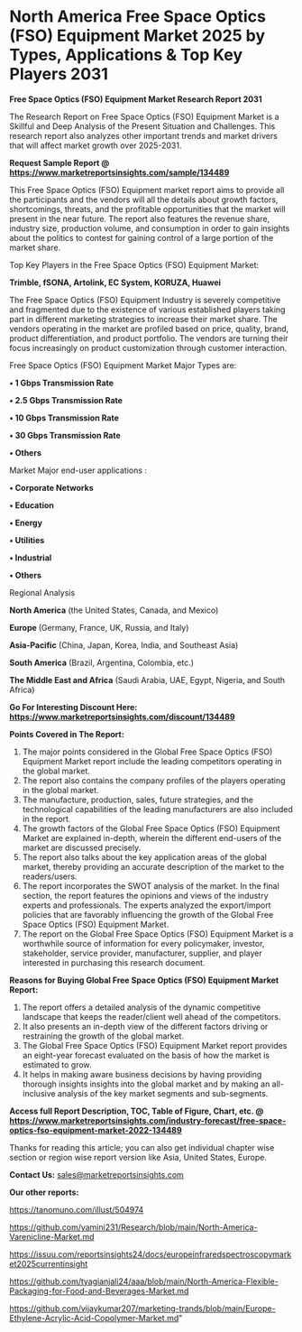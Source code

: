 # North America Free Space Optics (FSO) Equipment Market 2025 by Types, Applications & Top Key Players 2031

<strong>Free Space Optics (FSO) Equipment Market Research Report 2031</strong>

The Research Report on Free Space Optics (FSO) Equipment Market is a Skillful and Deep Analysis of the Present Situation and Challenges. This research report also analyzes other important trends and market drivers that will affect market growth over 2025-2031.

<strong>Request Sample Report @ <a href=https://www.marketreportsinsights.com/sample/134489>https://www.marketreportsinsights.com/sample/134489</a></strong>

This Free Space Optics (FSO) Equipment market report aims to provide all the participants and the vendors will all the details about growth factors, shortcomings, threats, and the profitable opportunities that the market will present in the near future. The report also features the revenue share, industry size, production volume, and consumption in order to gain insights about the politics to contest for gaining control of a large portion of the market share.

Top Key Players in the Free Space Optics (FSO) Equipment Market:

<strong>Trimble, fSONA, Artolink, EC System, KORUZA, Huawei</strong>

The Free Space Optics (FSO) Equipment Industry is severely competitive and fragmented due to the existence of various established players taking part in different marketing strategies to increase their market share. The vendors operating in the market are profiled based on price, quality, brand, product differentiation, and product portfolio. The vendors are turning their focus increasingly on product customization through customer interaction.

Free Space Optics (FSO) Equipment Market Major Types are:

<strong>• 1 Gbps Transmission Rate

• 2.5 Gbps Transmission Rate

• 10 Gbps Transmission Rate

• 30 Gbps Transmission Rate

• Others</strong>

Market Major end-user applications :

<strong>• Corporate Networks

• Education

• Energy

• Utilities

• Industrial

• Others</strong>

Regional Analysis

</u><strong><b>North America</b></strong> (the United States, Canada, and Mexico)

<strong><b>Europe </b></strong>(Germany, France, UK, Russia, and Italy)

<strong><b>Asia-Pacific</b></strong> (China, Japan, Korea, India, and Southeast Asia)

<strong><b>South America</b></strong> (Brazil, Argentina, Colombia, etc.)

<strong><b>The Middle East and Africa</b></strong> (Saudi Arabia, UAE, Egypt, Nigeria, and South Africa)

<strong>Go For Interesting Discount Here: <a href=https://www.marketreportsinsights.com/discount/134489>https://www.marketreportsinsights.com/discount/134489</a></strong>

<strong>Points Covered in The Report:</strong>
<ol>
  <li>The major points considered in the Global Free Space Optics (FSO) Equipment Market report include the leading competitors operating in the global market.</li>
  <li>The report also contains the company profiles of the players operating in the global market.</li>
  <li>The manufacture, production, sales, future strategies, and the technological capabilities of the leading manufacturers are also included in the report.</li>
  <li>The growth factors of the Global Free Space Optics (FSO) Equipment Market are explained in-depth, wherein the different end-users of the market are discussed precisely.</li>
  <li>The report also talks about the key application areas of the global market, thereby providing an accurate description of the market to the readers/users.</li>
  <li>The report incorporates the SWOT analysis of the market. In the final section, the report features the opinions and views of the industry experts and professionals. The experts analyzed the export/import policies that are favorably influencing the growth of the Global Free Space Optics (FSO) Equipment Market.</li>
  <li>The report on the Global Free Space Optics (FSO) Equipment Market is a worthwhile source of information for every policymaker, investor, stakeholder, service provider, manufacturer, supplier, and player interested in purchasing this research document.</li>
</ol>
<strong>Reasons for Buying Global Free Space Optics (FSO) Equipment Market Report:</strong>

<ol>
  <li>The report offers a detailed analysis of the dynamic competitive landscape that keeps the reader/client well ahead of the competitors.</li>
  <li>It also presents an in-depth view of the different factors driving or restraining the growth of the global market.</li>
  <li>The Global Free Space Optics (FSO) Equipment Market report provides an eight-year forecast evaluated on the basis of how the market is estimated to grow.</li>
  <li>It helps in making aware business decisions by having providing thorough insights insights into the global market and by making an all-inclusive analysis of the key market segments and sub-segments.</li>
</ol>
<strong>Access full Report Description, TOC, Table of Figure, Chart, etc. @ <a href=https://www.marketreportsinsights.com/industry-forecast/free-space-optics-fso-equipment-market-2022-134489>https://www.marketreportsinsights.com/industry-forecast/free-space-optics-fso-equipment-market-2022-134489</a></strong>


Thanks for reading this article; you can also get individual chapter wise section or region wise report version like Asia, United States, Europe.

<strong>Contact Us:</strong>
sales@marketreportsinsights.com

<strong>Our other reports:</strong>

<a href=https://tanomuno.com/illust/504974>https://tanomuno.com/illust/504974</a>

<a href=https://github.com/yamini231/Research/blob/main/North-America-Varenicline-Market.md>https://github.com/yamini231/Research/blob/main/North-America-Varenicline-Market.md</a>

<a href=https://issuu.com/reportsinsights24/docs/europeinfraredspectroscopymarket2025currentinsight>https://issuu.com/reportsinsights24/docs/europeinfraredspectroscopymarket2025currentinsight</a>

<a href=https://github.com/tyagianjali24/aaa/blob/main/North-America-Flexible-Packaging-for-Food-and-Beverages-Market.md>https://github.com/tyagianjali24/aaa/blob/main/North-America-Flexible-Packaging-for-Food-and-Beverages-Market.md</a>

<a href=https://github.com/vijaykumar207/marketing-trands/blob/main/Europe-Ethylene-Acrylic-Acid-Copolymer-Market.md>https://github.com/vijaykumar207/marketing-trands/blob/main/Europe-Ethylene-Acrylic-Acid-Copolymer-Market.md</a>"
